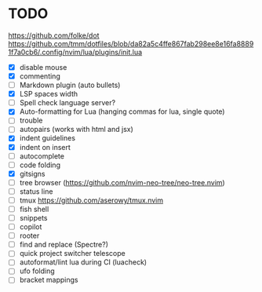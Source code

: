 # TODO

https://github.com/folke/dot
https://github.com/tmm/dotfiles/blob/da82a5c4ffe867fab298ee8e16fa88891f7a0cb6/.config/nvim/lua/plugins/init.lua

- [x] disable mouse
- [x] commenting
- [ ] Markdown plugin (auto bullets)
- [x] LSP spaces width
- [ ] Spell check language server?
- [x] Auto-formatting for Lua (hanging commas for lua, single quote)
- [ ] trouble
- [ ] autopairs (works with html and jsx)
- [x] indent guidelines
- [x] indent on insert
- [ ] autocomplete
- [ ] code folding
- [x] gitsigns
- [ ] tree browser (https://github.com/nvim-neo-tree/neo-tree.nvim)
- [ ] status line
- [ ] tmux https://github.com/aserowy/tmux.nvim
- [ ] fish shell
- [ ] snippets
- [ ] copilot
- [ ] rooter
- [ ] find and replace (Spectre?)
- [ ] quick project switcher telescope
- [ ] autoformat/lint lua during CI (luacheck)
- [ ] ufo folding
- [ ] bracket mappings
